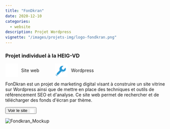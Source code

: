 ```yaml
---
title: "FonDkran"
date: 2020-12-10
categories:
  - website
description: Projet Wordpress
vignette: "/images/projets-img/logo-fondkran.png"
---
```


### Projet individuel à la HEIG-VD

<div style="display: flex; align-items: center;">
  <div style="display: flex; align-items: center; margin-right: 10%;">
    <img src="/images/icon-categorie.png" alt="icon-categorie" width="40" style="margin-right: 10px;">
    Site web   
  </div>
  <div style="display: flex; align-items: center;">
    <img src="/images/icon-outil.png" alt="icon-categorie" width="40" style="margin-right: 10px;">
    Wordpress
  </div>
</div>

FonDkran est un projet de marketing digital visant à construire un site vitrine sur Wordpress ainsi que de mettre en place des techniques et outils de référencement SEO et d'analyse. Ce site web permet de rechercher et de télécharger des fonds d'écran par thème.

<button class="categorie-filtre" onclick="window.open('https://www.fondkran.ch', '_blank');">
Voir le site  <img src="/images/arrow_up_right_icon.png" alt="Nouvel onglet" style="width: 12px; height: auto; vertical-align: middle; padding-left: 5px; margin-top: -5%; margin-bottom: -5%;">
</button>

![Fondkran_Mockup](/images/projets-img/fondkran.png)